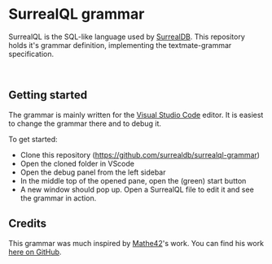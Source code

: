 # SurrealQL grammar

SurrealQL is the SQL-like language used by [SurrealDB](https://surrealdb.com). This repository holds it's grammar definition, implementing the textmate-grammar specification.

<br />

## Getting started

The grammar is mainly written for the [Visual Studio Code](https://code.visualstudio.com/) editor. It is easiest to change the grammar there and to debug it. 

To get started:
- Clone this repository (https://github.com/surrealdb/surrealql-grammar)
- Open the cloned folder in VScode
- Open the debug panel from the left sidebar
- In the middle top of the opened pane, open the (green) start button
- A new window should pop up. Open a SurrealQL file to edit it and see the grammar in action.

## Credits

This grammar was much inspired by [Mathe42](https://github.com/mathe42)'s work. You can find his work [here on GitHub](https://github.com/surrealdb-community/surrealql_vscode).